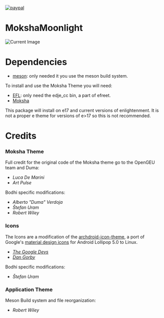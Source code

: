 [![paypal](https://www.paypalobjects.com/en_US/i/btn/btn_donate_SM.gif)](https://www.paypal.com/paypalme/rbtylee)

# MokshaMoonlight

![Current Image](http://i.imgur.com/kM9AIVv.png "Moonlight Theme")

# Dependencies

* [meson](https://mesonbuild.com/): only needed it you use the meson build system.

To install and use the Moksha Theme you will need:
* [EFL](https://www.enlightenment.org/download): only need the edje_cc bin, a part of efreet.
* [Moksha](https://github.com/JeffHoogland/moksha)

This package will install on e17 and current versions of enlightenment. It is not a proper e theme for versions of e>17 so this is not recommended.

# Credits
###  Moksha Theme
Full credit for the original code of the Moksha theme go to the OpenGEU team and Duma:
* _*Luca De Marini*_
* _*Art Pulse*_

Bodhi specific modifications:
* _*Alberto "Duma" Verdoja*_
* _*Štefan Uram*_
* _*Robert Wiley*_

###  Icons
The Icons are a modification of the [archdroid-icon-theme](https://github.com/GreenRaccoon23/archdroid-icon-theme), a port of Google's [material design icons](https://material.io/guidelines/) for Android Lollipop 5.0 to Linux.
* _*[The Google Devs](https://github.com/google/material-design-icons/graphs/contributors)*_
* _*[Dan Gorby](https://github.com/GreenRaccoon23)*_
 
Bodhi specific modifications:
* _*Štefan Uram*_

###  Application Theme
Meson Build system and file reorganization:
* _*Robert Wiley*_
